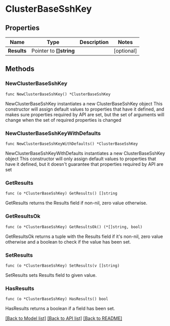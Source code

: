# ClusterBaseSshKey

## Properties

Name | Type | Description | Notes
------------ | ------------- | ------------- | -------------
**Results** | Pointer to **[]string** |  | [optional] 

## Methods

### NewClusterBaseSshKey

`func NewClusterBaseSshKey() *ClusterBaseSshKey`

NewClusterBaseSshKey instantiates a new ClusterBaseSshKey object
This constructor will assign default values to properties that have it defined,
and makes sure properties required by API are set, but the set of arguments
will change when the set of required properties is changed

### NewClusterBaseSshKeyWithDefaults

`func NewClusterBaseSshKeyWithDefaults() *ClusterBaseSshKey`

NewClusterBaseSshKeyWithDefaults instantiates a new ClusterBaseSshKey object
This constructor will only assign default values to properties that have it defined,
but it doesn't guarantee that properties required by API are set

### GetResults

`func (o *ClusterBaseSshKey) GetResults() []string`

GetResults returns the Results field if non-nil, zero value otherwise.

### GetResultsOk

`func (o *ClusterBaseSshKey) GetResultsOk() (*[]string, bool)`

GetResultsOk returns a tuple with the Results field if it's non-nil, zero value otherwise
and a boolean to check if the value has been set.

### SetResults

`func (o *ClusterBaseSshKey) SetResults(v []string)`

SetResults sets Results field to given value.

### HasResults

`func (o *ClusterBaseSshKey) HasResults() bool`

HasResults returns a boolean if a field has been set.


[[Back to Model list]](../README.md#documentation-for-models) [[Back to API list]](../README.md#documentation-for-api-endpoints) [[Back to README]](../README.md)


